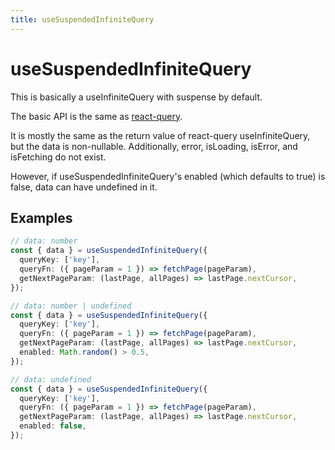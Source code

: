 ```yaml
---
title: useSuspendedInfiniteQuery
---
```


# useSuspendedInfiniteQuery

This is basically a useInfiniteQuery with suspense by default.

The basic API is the same as [react-query](https://tanstack.com/query/v4/?from=reactQueryV3&original=https://react-query-v3.tanstack.com/).

It is mostly the same as the return value of react-query useInfiniteQuery, but the data is non-nullable. Additionally, error, isLoading, isError, and isFetching do not exist.

However, if useSuspendedInfiniteQuery's enabled (which defaults to true) is false, data can have undefined in it.

## Examples

```typescript
// data: number
const { data } = useSuspendedInfiniteQuery({
  queryKey: ['key'],
  queryFn: ({ pageParam = 1 }) => fetchPage(pageParam),
  getNextPageParam: (lastPage, allPages) => lastPage.nextCursor,
});

// data: number | undefined
const { data } = useSuspendedInfiniteQuery({
  queryKey: ['key'],
  queryFn: ({ pageParam = 1 }) => fetchPage(pageParam),
  getNextPageParam: (lastPage, allPages) => lastPage.nextCursor,
  enabled: Math.random() > 0.5,
});

// data: undefined
const { data } = useSuspendedInfiniteQuery({
  queryKey: ['key'],
  queryFn: ({ pageParam = 1 }) => fetchPage(pageParam),
  getNextPageParam: (lastPage, allPages) => lastPage.nextCursor,
  enabled: false,
});
```
